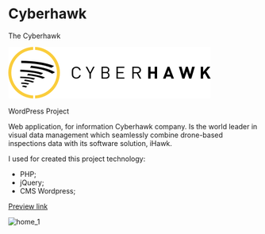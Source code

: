 # Cyberhawk
The Cyberhawk

![](img/header-logo.svg)

WordPress Project

Web application, for information Cyberhawk company. Is the world leader in visual data management which seamlessly combine drone-based inspections data with its software solution, iHawk.

I used for created this project technology:
 - PHP;
 - jQuery;
 - CMS Wordpress;

[Preview link](https://thecyberhawk.com/)

![home_1](https://user-images.githubusercontent.com/10292710/82550182-cf977300-9b66-11ea-91a4-b458dd3d7344.JPG)
